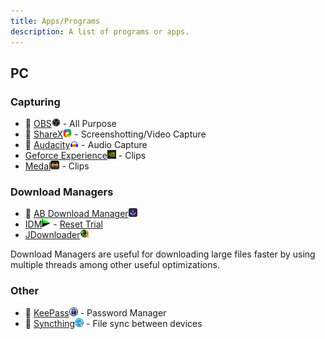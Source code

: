 ```yaml
---
title: Apps/Programs
description: A list of programs or apps.
---
```


## PC

### Capturing

- 🐐 [OBS<img src="/src/assets/OBS.png" style="display:inline; width:14px;">](https://obsproject.com/) - All Purpose
- 🐐 [ShareX<img src="/src/assets/sharex.png" style="display:inline; width:14px;">](https://getsharex.com/) - Screenshotting/Video Capture
- 🐐 [Audacity<img src="/src/assets/audacity.png" style="display:inline; width:14px;">](https://www.audacityteam.org/) - Audio Capture
- [Geforce Experience<img src="/src/assets/nvidia.png" style="display:inline; width:14px;">](https://www.nvidia.com/en-my/geforce/geforce-experience/) - Clips
- [Medal<img src="/src/assets/medal.png" style="display:inline; width:14px;">](https://medal.tv/) - Clips

### Download Managers

- 🐐 [AB Download Manager<img src="/src/assets/abdownload.png" style="display:inline; width:14px;">](https://abdownloadmanager.com/)
- [IDM<img src="/src/assets/IDM.png" style="display:inline; width:14px;">](https://www.internetdownloadmanager.com/) - [Reset Trial](https://github.com/J2TEAM/idm-trial-reset)
- [JDownloader<img src="/src/assets/jdownloader.png" style="display:inline; width:14px;">](https://jdownloader.org/)

Download Managers are useful for downloading large files faster by using multiple threads among other useful optimizations.

### Other

- 🐐 [KeePass<img src="/src/assets/keepass2.png" style="display:inline; width:14px;">](https://keepass.info/index.html) - Password Manager
- 🐐 [Syncthing<img src="/src/assets/syncthing.jpg" style="display:inline; width:14px;">](https://syncthing.net/) - File sync between devices
